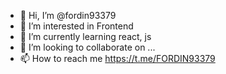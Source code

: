 - 👋 Hi, I’m @fordin93379
- 👀 I’m interested in Frontend
- 🌱 I’m currently learning react, js
- 💞️ I’m looking to collaborate on ...
- 📫 How to reach me https://t.me/FORDIN93379

<!---
fordin93379/fordin93379 is a ✨ special ✨ repository because its `README.md` (this file) appears on your GitHub profile.
You can click the Preview link to take a look at your changes.
--->
